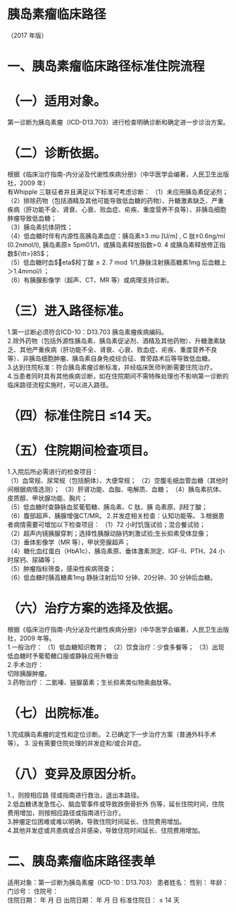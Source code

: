 # 胰岛素瘤临床路径  
（2017 年版）  
# 一、胰岛素瘤临床路径标准住院流程  
# （一）适用对象。  
第一诊断为胰岛素瘤（ICD-D13.703）进行检查明确诊断和确定进一步诊治方案。  
# （二）诊断依据。  
根据《临床治疗指南-内分泌及代谢性疾病分册》（中华医学会编著，人民卫生出版社，2009 年）  
有Whipple 三联征者并且满足以下标准可考虑诊断： （1）未应用胰岛素促泌剂；  
（2）排除药物（包括酒精及其他可能导致低血糖的药物）、升糖激素缺乏、严重疾病（肝功能不全、肾衰、心衰、败血症、疟疾、重度营养不良等）、非胰岛细胞肿瘤导致低血糖；  
（3）胰岛素抗体阴性；  
（4）低血糖时伴有内源性高胰岛素血症：胰岛素≥3 $mu\:[\mathrm{U}/\mathrm{m}]$ , C 肽≥0.6ng/ml (0.2nmol/l), 胰岛素原≥ $5\mathrm{pm01/1}$，或胰岛素释放指数$>\!0.\;4$ 或胰岛素释放修正指数${\tt>}85$；  
（5）低血糖时血$eta$羟丁酸${\leqslant}2.\ 7{\bmod{1/1}}$,静脉注射胰高糖素1mg 后血糖上＞1.4mmol/l ；  
（6）有胰腺影像学（超声、CT、MR 等）或病理支持诊断。  
# （三）进入路径标准。  
1.第一诊断必须符合ICD-10：D13.703 胰岛素瘤疾病编码。  
2.除外药物（包括外源性胰岛素、胰岛素促泌剂、酒精及其他药物）、升糖激素缺乏、其他严重疾病（肝功能不全、肾衰、心衰、败血症、疟疾、重度营养不良等）、非胰岛细胞肿瘤、胰岛素自身免疫综合征、胃旁路术后等导致低血糖。  
3.达到住院标准：符合胰岛素瘤诊断标准，并经临床医师判断需要住院治疗。  
4.当患者同时具有其他疾病诊断，如在住院期间不需特殊处理也不影响第一诊断的临床路径流程实施时，可以进入路径。  
# （四）标准住院日 ≤14 天。  
# （五）住院期间检查项目。  
1.入院后所必需进行的检查项目：  
（1）血常规、尿常规（包括酮体）、大便常规； （2）空腹毛细血管血糖（其他时间根据病情选测）； （3）肝肾功能、血脂、电解质、血糖； （4）胰岛素抗体、皮质醇、甲状腺功能、胸片；  
（5）低血糖时查静脉血浆葡萄糖、胰岛素、C 肽、胰 岛素原、β羟丁酸；  
（6）腹部超声、胰腺增强CT/MR。 2.并发症相关检查：认知功能等。  3.根据患者病情需要可增加以下检查项目： （1）72 小时饥饿试验；混合餐试验；  
（2）超声内镜胰腺穿刺；选择性胰腺动脉钙刺激试验;生长抑素受体显像；  
（3）垂体影像学（MR 等），甲状旁腺超声；  
（4）糖化血红蛋白（HbA1c）、胰岛素原、垂体激素测定、IGF-II、PTH、24 小时尿钙、尿磷等；  
（5）肿瘤指标筛查，感染性疾病筛查；  
（6）低血糖时胰高糖素1mg 静脉注射后10 分钟、20分钟、30 分钟后血糖。  
# （六）治疗方案的选择及依据。  
根据《临床治疗指南-内分泌及代谢性疾病分册》（中华医学会编著，人民卫生出版社，2009 年等。  
1.一般治疗： （1）低血糖知识教育； （2）饮食治疗：少食多餐等； （3）出现低血糖时予葡萄糖口服或静脉应用升糖治  
2.手术治疗：  
切除胰腺肿瘤。  
3.药物治疗： 二氮嗪、链脲菌素；生长抑素类似物奥曲肽等。  
# （七）出院标准。  
1.完成胰岛素瘤的定性和定位诊断。 2.已确定下一步治疗方案（普通外科手术等）。 3. 没有需要住院处理的并发症和/或合并症。  
# （八）变异及原因分析。  
1.，则按相应路 径或指南进行救治，退出本路径。  
2.低血糖诱发急性心、脑血管事件或导致跌倒骨折外 伤等，延长住院时间，住院费用增加，则按相应路径或指南进行治疗。  
3.肿瘤定位困难或难以明确，导致住院时间延长、住院费用增加。  
4.其他并发症或共患病或合并感染，导致住院时间延长、住院费用增加。  
# 二、胰岛素瘤临床路径表单  
适用对象：第一诊断为胰岛素瘤（ICD-10：D13.703） 患者姓名：        性别：     年龄：    门诊号：        住院号：  
住院日期：   年  月  日    出院日期：  年  月  日   标准住院日：${\leqslant}14$ 天  
